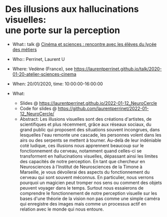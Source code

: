 # Des illusions aux hallucinations visuelles: <BR> une porte sur la perception

* What:: talk @ [Cinéma et sciences : rencontre avec les élèves du lycée des métiers](https://laurentperrinet.github.io/2022-01-12_NeuroCercle/)
* Who:: Perrinet, Laurent U
* Where: Vedène (France), see https://laurentperrinet.github.io/talk/2020-01-20-atelier-sciences-cinema
* When: 20/01/2020, time: 10:00:00-16:00:00

* What:
  * Slides @ https://laurentperrinet.github.io/2022-01-12_NeuroCercle
  * Code for slides @ https://github.com/laurentperrinet/2022-01-12_NeuroCercle/
  * Abstract: Les illusions visuelles sont des créations d'artistes, de scientifiques et plus récemment, grâce aux réseaux sociaux, du grand public qui proposent des situations souvent incongrues, dans lesquelles l'eau remonte une cascade, les personnes volent dans les airs ou des serpents se mettent à tourner. Au-delà de leur indéniable coté ludique, ces illusions nous apprennent beaucoup sur le fonctionnement du cerveau, notamment quand celles-ci se transforment en hallucinations visuelles, dépassant ainsi les limites des capacités de notre perception. En tant que chercheur en Neurosciences à l'Institut de Neurosciences de la Timone à Marseille, je vous dévoilerai des aspects du fonctionnement du cerveau qui sont souvent méconnus. En particulier, nous verrons pourquoi un magicien peut tromper nos sens ou comment des objets peuvent voyager dans le temps. Surtout nous essaierons de comprendre le fonctionnement de notre perception visuelle sur les bases d'une théorie de la vision non pas comme une simple caméra qui enregistre des images mais comme un processus actif en relation avec le monde qui nous entoure.

